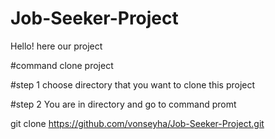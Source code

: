 # Job-Seeker-Project
Hello! here our project

#command clone project

#step 1 choose directory that you want to clone this project

#step 2 You are in directory and go to command promt

git clone https://github.com/vonseyha/Job-Seeker-Project.git
